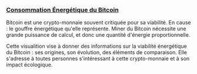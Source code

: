 
### [Consommation Énergétique du Bitcoin](https://pierrejonin.github.io/bitcoin_consumption/)

Bitcoin est une crypto-monnaie souvent critiquée pour sa viabilité. En cause : le gouffre énergétique qu'elle représente. Miner du Bitcoin nécessite une grande puissance de calcul, et donc une quantité d'énergie proportionnelle.

Cette visualition vise à donner des informations sur la viabilité énergétique du Bitcoin : ses origines, son évolution, des éléments de comparaison. Elle s'adresse à toutes personnes s'intéressant à cette crypto-monnaie et à son impact écologique.